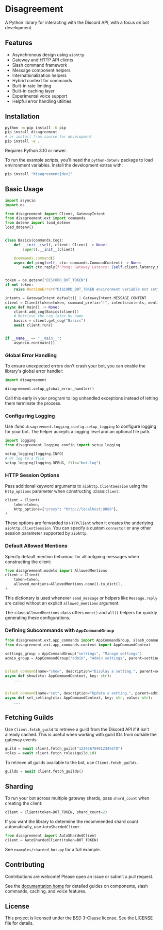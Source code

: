 # Disagreement

A Python library for interacting with the Discord API, with a focus on bot development.

## Features

- Asynchronous design using `aiohttp`
- Gateway and HTTP API clients
- Slash command framework
- Message component helpers
- Internationalization helpers
- Hybrid context for commands
- Built-in rate limiting
- Built-in caching layer
- Experimental voice support
- Helpful error handling utilities

## Installation

```bash
python -m pip install -U pip
pip install disagreement
# or install from source for development
pip install -e .
```

Requires Python 3.10 or newer.

To run the example scripts, you'll need the `python-dotenv` package to load
environment variables. Install the development extras with:

```bash
pip install "disagreement[dev]"
```

## Basic Usage

```python
import asyncio
import os

from disagreement import Client, GatewayIntent
from disagreement.ext import commands
from dotenv import load_dotenv
load_dotenv()


class Basics(commands.Cog):
    def __init__(self, client: Client) -> None:
        super().__init__(client)

    @commands.command()
    async def ping(self, ctx: commands.CommandContext) -> None:
        await ctx.reply(f"Pong! Gateway Latency: {self.client.latency_ms} ms.")


token = os.getenv("DISCORD_BOT_TOKEN")
if not token:
    raise RuntimeError("DISCORD_BOT_TOKEN environment variable not set")

intents = GatewayIntent.default() | GatewayIntent.MESSAGE_CONTENT
client = Client(token=token, command_prefix="!", intents=intents, mention_replies=True)
async def main() -> None:
    client.add_cog(Basics(client))
    # Retrieve the cog later by name
    basics = client.get_cog("Basics")
    await client.run()


if __name__ == "__main__":
    asyncio.run(main())
```

### Global Error Handling

To ensure unexpected errors don't crash your bot, you can enable the library's
global error handler:

```python
import disagreement

disagreement.setup_global_error_handler()
```

Call this early in your program to log unhandled exceptions instead of letting
them terminate the process.

### Configuring Logging

Use :func:`disagreement.logging_config.setup_logging` to configure logging for
your bot. The helper accepts a logging level and an optional file path.

```python
import logging
from disagreement.logging_config import setup_logging

setup_logging(logging.INFO)
# Or log to a file
setup_logging(logging.DEBUG, file="bot.log")
```

### HTTP Session Options

Pass additional keyword arguments to ``aiohttp.ClientSession`` using the
``http_options`` parameter when constructing :class:`Client`:

```python
client = Client(
    token=token,
    http_options={"proxy": "http://localhost:8080"},
)
```

These options are forwarded to ``HTTPClient`` when it creates the underlying
``aiohttp.ClientSession``. You can specify a custom ``connector`` or any other
session parameter supported by ``aiohttp``.

### Default Allowed Mentions

Specify default mention behaviour for all outgoing messages when constructing the client:

```python
from disagreement.models import AllowedMentions
client = Client(
    token=token,
    allowed_mentions=AllowedMentions.none().to_dict(),
)
```

This dictionary is used whenever ``send_message`` or helpers like ``Message.reply``
are called without an explicit ``allowed_mentions`` argument.

The :class:`AllowedMentions` class offers ``none()`` and ``all()`` helpers for
quickly generating these configurations.

### Defining Subcommands with `AppCommandGroup`

```python
from disagreement.ext.app_commands import AppCommandGroup, slash_command
from disagreement.ext.app_commands.context import AppCommandContext

settings_group = AppCommandGroup("settings", "Manage settings")
admin_group = AppCommandGroup("admin", "Admin settings", parent=settings_group)


@slash_command(name="show", description="Display a setting.", parent=settings_group)
async def show(ctx: AppCommandContext, key: str):
    ...


@slash_command(name="set", description="Update a setting.", parent=admin_group)
async def set_setting(ctx: AppCommandContext, key: str, value: str):
    ...
```
## Fetching Guilds

Use `Client.fetch_guild` to retrieve a guild from the Discord API if it
isn't already cached. This is useful when working with guild IDs from
outside the gateway events.

```python
guild = await client.fetch_guild("123456789012345678")
roles = await client.fetch_roles(guild.id)
```

To retrieve all guilds available to the bot, use `Client.fetch_guilds`.

```python
guilds = await client.fetch_guilds()
```

## Sharding

To run your bot across multiple gateway shards, pass ``shard_count`` when creating
the client:

```python
client = Client(token=BOT_TOKEN, shard_count=2)
```

If you want the library to determine the recommended shard count automatically,
use ``AutoShardedClient``:

```python
from disagreement import AutoShardedClient
client = AutoShardedClient(token=BOT_TOKEN)
```

See `examples/sharded_bot.py` for a full example.

## Contributing

Contributions are welcome! Please open an issue or submit a pull request.

See the [documentation home](index.md) for detailed guides on components, slash commands, caching, and voice features.

## License

This project is licensed under the BSD 3-Clause license. See the [LICENSE](https://github.com/your-username/disagreement/blob/main/LICENSE) file for details.